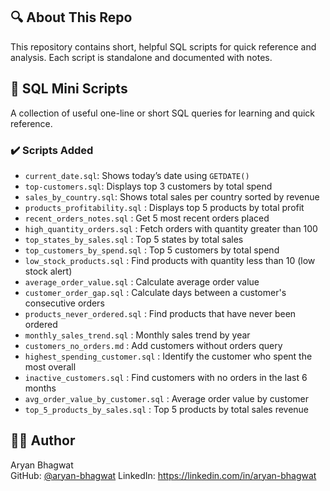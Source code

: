 ## 🔍 About This Repo

This repository contains short, helpful SQL scripts for quick reference and analysis. Each script is standalone and documented with notes.

## 📁 SQL Mini Scripts

A collection of useful one-line or short SQL queries for learning and quick reference.

### ✔️ Scripts Added
- `current_date.sql`: Shows today’s date using `GETDATE()`
- `top-customers.sql`: Displays top 3 customers by total spend
- `sales_by_country.sql`: Shows total sales per country sorted by revenue
- `products_profitability.sql` : Displays top 5 products by total profit
- `recent_orders_notes.sql` : Get 5 most recent orders placed
- `high_quantity_orders.sql` : Fetch orders with quantity greater than 100
- `top_states_by_sales.sql` : Top 5 states by total sales
- `top_customers_by_spend.sql` : Top 5 customers by total spend
- `low_stock_products.sql` : Find products with quantity less than 10 (low stock alert)
- `average_order_value.sql` : Calculate average order value
- `customer_order_gap.sql` : Calculate days between a customer's consecutive orders
- `products_never_ordered.sql` : Find products that have never been ordered
- `monthly_sales_trend.sql` : Monthly sales trend by year
- `customers_no_orders.md` : Add customers without orders query
- `highest_spending_customer.sql` : Identify the customer who spent the most overall
- `inactive_customers.sql` : Find customers with no orders in the last 6 months
- `avg_order_value_by_customer.sql` : Average order value by customer
- `top_5_products_by_sales.sql` : Top 5 products by total sales revenue

## 🧑‍💻 Author

Aryan Bhagwat  
GitHub: [@aryan-bhagwat](https://github.com/aryan-bhagwat) 
LinkedIn: https://linkedin.com/in/aryan-bhagwat
